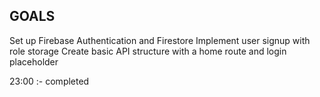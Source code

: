 ## GOALS
Set up Firebase Authentication and Firestore
Implement user signup with role storage
Create basic API structure with a home route and login placeholder


23:00 :- completed 